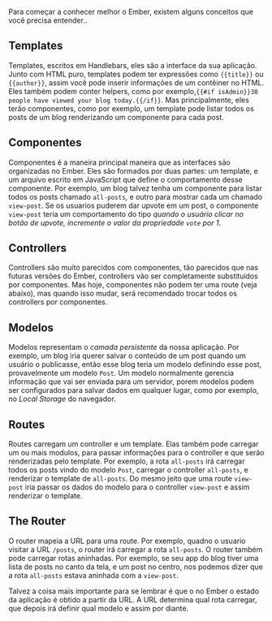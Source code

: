 Para começar a conhecer melhor o Ember, existem alguns conceitos que você precisa entender..

## Templates

Templates, escritos em Handlebars, eles são a interface da sua aplicação.
Junto com HTML puro, templates podem ter expressões como `{{title}}` ou `{{author}}`,
assim você pode inserir informações de um contêiner no HTML. Eles também podem
conter helpers, como por exemplo,`{{#if isAdmin}}30 people have viewed your blog today.{{/if}}`. Mas principalmente, eles terão componentes, como por exemplo, um template pode listar todos os posts de um blog renderizando um componente para cada post.

## Componentes

Componentes é a maneira principal maneira que as interfaces são organizadas no Ember.
Eles são formados por duas partes: um template, e um arquivo escrito em JavaScript que
define o comportamento desse componente. Por exemplo, um blog talvez tenha um componente
para listar todos os posts chamado `all-posts`, e outro para mostrar cada um chamado `view-post`.
Se os usuarios puderem dar upvote em um post, o componente `view-post` teria um comportamento do tipo
_quando o usuário clicar no botão de upvote, incremente o valor da propriedade `vote` por 1_.

## Controllers

Controllers são muito parecidos com componentes, tão parecidos que nas futuras versões
do Ember, controllers vão ser completamente substituídos por componentes. Mas hoje,
componentes não podem ter uma route (veja abaixo), mas quando isso mudar, será
recomendado trocar todos os controllers por componentes.

## Modelos

Modelos representam o _camada persistente_ da nossa aplicação. Por exemplo,
um blog iria querer salvar o conteúdo de um post quando um usuário o publicasse,
então esse blog teria um modelo definindo esse post, provavelmente um modelo `Post`.
Um modelo normalmente gerencia informação que vai ser enviada para um servidor,
porem modelos podem ser configurados para salvar dados em qualquer lugar, como por exemplo, no _Local Storage_ do navegador.

## Routes

Routes carregam um controller e um template. Elas também pode carregar um ou mais modulos, para passar informações para o controller e que serão renderizadas pelo template.
Por exemplo, a rota `all-posts` irá carregar todos os posts vindo do modelo `Post`,
carregar o controller `all-posts`, e renderizar o template de `all-posts`.
Do mesmo jeito que uma route `view-post` iria passar os dados do modelo para o controller
`view-post` e assim renderizar o template.

## The Router

O router mapeia a URL para uma route. Por exemplo, quadno o usuario visitar a URL `/posts`,
o router irá carregar a rota `all-posts`. O router também pode carregar rotas aninhadas.
Por exemplo, se seu app do blog tiver uma lista de posts no canto da tela, e um post no centro,
nos podemos dizer que a rota `all-posts` estava aninhada com a `view-post`.

Talvez a coisa mais importante para se lembrar é que o no Ember o estado da aplicação é obtido
a partir da URL. A URL determina qual rota carregar, que depois irá definir qual modelo e
assim por diante.



